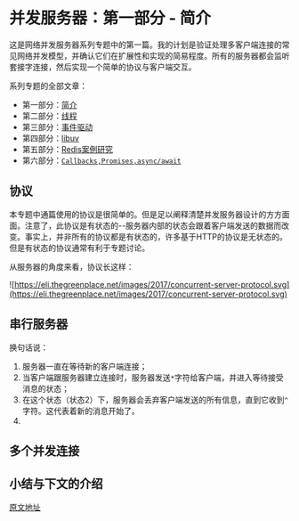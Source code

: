 # 并发服务器：第一部分 - 简介

这是网络并发服务器系列专题中的第一篇。我的计划是验证处理多客户端连接的常见网络并发模型，并确认它们在扩展性和实现的简易程度。所有的服务器都会监听套接字连接，然后实现一个简单的协议与客户端交互。

系列专题的全部文章：
- 第一部分：[简介]()
- 第二部分：[线程]()
- 第三部分：[事件驱动]()
- 第四部分：[libuv]()
- 第五部分：[Redis案例研究]()
- 第六部分：[`Callbacks,Promises,async/await`]()

## 协议
本专题中通篇使用的协议是很简单的。但是足以阐释清楚并发服务器设计的方方面面。注意了，此协议是有状态的--服务器内部的状态会跟着客户端发送的数据而改变。事实上，并非所有的协议都是有状态的，许多基于HTTP的协议是无状态的。但是有状态的协议通常有利于专题讨论。

从服务器的角度来看，协议长这样：

![https://eli.thegreenplace.net/images/2017/concurrent-server-protocol.svg](https://eli.thegreenplace.net/images/2017/concurrent-server-protocol.svg)


## 串行服务器

换句话说：
1. 服务器一直在等待新的客户端连接；
2. 当客户端跟服务器建立连接时，服务器发送`*`字符给客户端，并进入等待接受消息的状态；
3. 在这个状态（状态2）下，服务器会丢弃客户端发送的所有信息，直到它收到`^`字符。这代表着新的消息开始了。
4.

## 多个并发连接

## 小结与下文的介绍


[原文地址](https://eli.thegreenplace.net/2017/concurrent-servers-part-1-introduction/)
